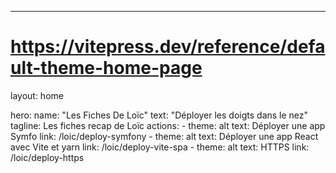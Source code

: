 ---

# https://vitepress.dev/reference/default-theme-home-page

layout: home

hero:
  name: "Les Fiches De Loïc"
  text: "Déployer les doigts dans le nez"
  tagline: Les fiches recap de Loïc
  actions: 
    - theme: alt
      text: Déployer une app Symfo
      link: /loic/deploy-symfony
    - theme: alt
      text: Déployer une app React avec Vite et yarn
      link: /loic/deploy-vite-spa
    - theme: alt
      text: HTTPS
      link: /loic/deploy-https

